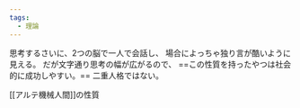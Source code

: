 ```yaml
---
tags:
  - 理論
---
```

思考するさいに、2つの脳で一人で会話し、
場合によっちゃ独り言が酷いように見える。
だが文字通り思考の幅が広がるので、
==この性質を持ったやつは社会的に成功しやすい。==
二重人格ではない。

[[アルテ機械人間]]の性質